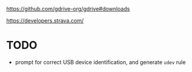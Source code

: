 https://github.com/gdrive-org/gdrive#downloads

https://developers.strava.com/

# TODO
- prompt for correct USB device identification, and generate `udev` rule
